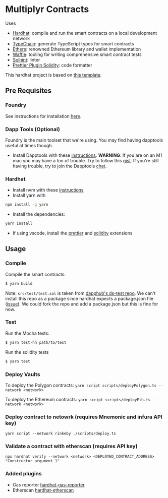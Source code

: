 # Multiplyr Contracts

Uses

- [Hardhat](https://github.com/nomiclabs/hardhat): compile and run the smart contracts on a local development network
- [TypeChain](https://github.com/ethereum-ts/TypeChain): generate TypeScript types for smart contracts
- [Ethers](https://github.com/ethers-io/ethers.js/): renowned Ethereum library and wallet implementation
- [Waffle](https://github.com/EthWorks/Waffle): tooling for writing comprehensive smart contract tests
- [Solhint](https://github.com/protofire/solhint): linter
- [Prettier Plugin Solidity](https://github.com/prettier-solidity/prettier-plugin-solidity): code formatter

This hardhat project is based on [this template](https://github.com/amanusk/hardhat-template).

## Pre Requisites

### Foundry

See instructions for installation [here](https://github.com/gakonst/foundry#installation).

### Dapp Tools (Optional)

Foundry is the main toolset that we're using. You may find having dapptools useful at times though.

- Install Dapptools with these [instructions](https://github.com/dapphub/dapptools#installation). **WARNING**: If you are on an M1 mac you may have a ton of trouble. Try to follow this [gist](https://gist.github.com/kendricktan/8463eb9561f30c521fcb10c4c2c95709). If you're still having trouble, try to join the Dapptools [chat](https://dapphub.chat/).

### Hardhat

- Install nvm with these [instructions](https://github.com/nvm-sh/nvm#install--update-script)
- Install yarn with

```sh
npm install -g yarn
```

- Install the dependencies:

```sh
yarn install
```

- If using vscode, install the [prettier](https://marketplace.visualstudio.com/items?itemName=esbenp.prettier-vscode) and [solidity](https://marketplace.visualstudio.com/items?itemName=JuanBlanco.solidity) extensions

## Usage

### Compile

Compile the smart contracts:

```sh
$ yarn build
```

Note: `src/test/test.sol` is taken from [dapphub's ds-test repo](https://github.com/dapphub/ds-test/blob/0a5da56b0d65960e6a994d2ec8245e6edd38c248/src/test.sol). We can't install this repo as a package since hardhat expects a package.json file ([issue](https://github.com/nomiclabs/hardhat/issues/1361)). We could fork the repo and add a package.json but this is fine for now.

### Test

Run the Mocha tests:

```sh
$ yarn test-hh path/to/test
```

Run the solidity tests

```sh
$ yarn test
```

### Deploy Vaults

To deploy the Polygon contracts:
`yarn script scripts/deployPolygon.ts --network <network>`

To deploy the Ethereum contracts:
`yarn script scripts/deployEth.ts --network <network>`

### Deploy contract to netowrk (requires Mnemonic and infura API key)

```
yarn script --network rinkeby ./scripts/deploy.ts
```

### Validate a contract with etherscan (requires API key)

```
npx hardhat verify --network <network> <DEPLOYED_CONTRACT_ADDRESS> "Constructor argument 1"
```

### Added plugins

- Gas reporter [hardhat-gas-reporter](https://hardhat.org/plugins/hardhat-gas-reporter.html)
- Etherscan [hardhat-etherscan](https://hardhat.org/plugins/nomiclabs-hardhat-etherscan.html)
